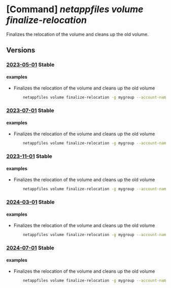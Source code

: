 # [Command] _netappfiles volume finalize-relocation_

Finalizes the relocation of the volume and cleans up the old volume.

## Versions

### [2023-05-01](/Resources/mgmt-plane/L3N1YnNjcmlwdGlvbnMve30vcmVzb3VyY2Vncm91cHMve30vcHJvdmlkZXJzL21pY3Jvc29mdC5uZXRhcHAvbmV0YXBwYWNjb3VudHMve30vY2FwYWNpdHlwb29scy97fS92b2x1bWVzL3t9L2ZpbmFsaXplcmVsb2NhdGlvbg==/2023-05-01.xml) **Stable**

<!-- mgmt-plane /subscriptions/{}/resourcegroups/{}/providers/microsoft.netapp/netappaccounts/{}/capacitypools/{}/volumes/{}/finalizerelocation 2023-05-01 -->

#### examples

- Finalizes the relocation of the volume and cleans up the old volume
    ```bash
        netappfiles volume finalize-relocation -g mygroup --account-name myaccname --pool-name mypoolname --name myvolname
    ```

### [2023-07-01](/Resources/mgmt-plane/L3N1YnNjcmlwdGlvbnMve30vcmVzb3VyY2Vncm91cHMve30vcHJvdmlkZXJzL21pY3Jvc29mdC5uZXRhcHAvbmV0YXBwYWNjb3VudHMve30vY2FwYWNpdHlwb29scy97fS92b2x1bWVzL3t9L2ZpbmFsaXplcmVsb2NhdGlvbg==/2023-07-01.xml) **Stable**

<!-- mgmt-plane /subscriptions/{}/resourcegroups/{}/providers/microsoft.netapp/netappaccounts/{}/capacitypools/{}/volumes/{}/finalizerelocation 2023-07-01 -->

#### examples

- Finalizes the relocation of the volume and cleans up the old volume
    ```bash
        netappfiles volume finalize-relocation -g mygroup --account-name myaccname --pool-name mypoolname --name myvolname
    ```

### [2023-11-01](/Resources/mgmt-plane/L3N1YnNjcmlwdGlvbnMve30vcmVzb3VyY2Vncm91cHMve30vcHJvdmlkZXJzL21pY3Jvc29mdC5uZXRhcHAvbmV0YXBwYWNjb3VudHMve30vY2FwYWNpdHlwb29scy97fS92b2x1bWVzL3t9L2ZpbmFsaXplcmVsb2NhdGlvbg==/2023-11-01.xml) **Stable**

<!-- mgmt-plane /subscriptions/{}/resourcegroups/{}/providers/microsoft.netapp/netappaccounts/{}/capacitypools/{}/volumes/{}/finalizerelocation 2023-11-01 -->

#### examples

- Finalizes the relocation of the volume and cleans up the old volume
    ```bash
        netappfiles volume finalize-relocation -g mygroup --account-name myaccname --pool-name mypoolname --name myvolname
    ```

### [2024-03-01](/Resources/mgmt-plane/L3N1YnNjcmlwdGlvbnMve30vcmVzb3VyY2Vncm91cHMve30vcHJvdmlkZXJzL21pY3Jvc29mdC5uZXRhcHAvbmV0YXBwYWNjb3VudHMve30vY2FwYWNpdHlwb29scy97fS92b2x1bWVzL3t9L2ZpbmFsaXplcmVsb2NhdGlvbg==/2024-03-01.xml) **Stable**

<!-- mgmt-plane /subscriptions/{}/resourcegroups/{}/providers/microsoft.netapp/netappaccounts/{}/capacitypools/{}/volumes/{}/finalizerelocation 2024-03-01 -->

#### examples

- Finalizes the relocation of the volume and cleans up the old volume
    ```bash
        netappfiles volume finalize-relocation -g mygroup --account-name myaccname --pool-name mypoolname --name myvolname
    ```

### [2024-07-01](/Resources/mgmt-plane/L3N1YnNjcmlwdGlvbnMve30vcmVzb3VyY2Vncm91cHMve30vcHJvdmlkZXJzL21pY3Jvc29mdC5uZXRhcHAvbmV0YXBwYWNjb3VudHMve30vY2FwYWNpdHlwb29scy97fS92b2x1bWVzL3t9L2ZpbmFsaXplcmVsb2NhdGlvbg==/2024-07-01.xml) **Stable**

<!-- mgmt-plane /subscriptions/{}/resourcegroups/{}/providers/microsoft.netapp/netappaccounts/{}/capacitypools/{}/volumes/{}/finalizerelocation 2024-07-01 -->

#### examples

- Finalizes the relocation of the volume and cleans up the old volume
    ```bash
        netappfiles volume finalize-relocation -g mygroup --account-name myaccname --pool-name mypoolname --name myvolname
    ```
